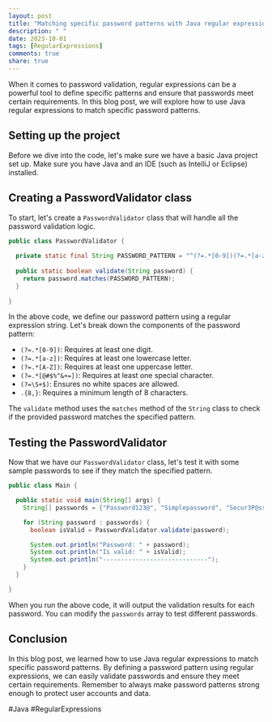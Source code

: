 ```yaml
---
layout: post
title: "Matching specific password patterns with Java regular expressions"
description: " "
date: 2023-10-01
tags: [RegularExpressions]
comments: true
share: true
---
```


When it comes to password validation, regular expressions can be a powerful tool to define specific patterns and ensure that passwords meet certain requirements. In this blog post, we will explore how to use Java regular expressions to match specific password patterns.

## Setting up the project
Before we dive into the code, let's make sure we have a basic Java project set up. Make sure you have Java and an IDE (such as IntelliJ or Eclipse) installed.

## Creating a PasswordValidator class
To start, let's create a `PasswordValidator` class that will handle all the password validation logic.

```java
public class PasswordValidator {
  
  private static final String PASSWORD_PATTERN = "^(?=.*[0-9])(?=.*[a-z])(?=.*[A-Z])(?=.*[@#$%^&+=])(?=\\S+$).{8,}$";
  
  public static boolean validate(String password) {
    return password.matches(PASSWORD_PATTERN);
  }
  
}
```

In the above code, we define our password pattern using a regular expression string. Let's break down the components of the password pattern:

- `(?=.*[0-9])`: Requires at least one digit.
- `(?=.*[a-z])`: Requires at least one lowercase letter.
- `(?=.*[A-Z])`: Requires at least one uppercase letter.
- `(?=.*[@#$%^&+=])`: Requires at least one special character.
- `(?=\S+$)`: Ensures no white spaces are allowed.
- `.{8,}`: Requires a minimum length of 8 characters.

The `validate` method uses the `matches` method of the `String` class to check if the provided password matches the specified pattern.

## Testing the PasswordValidator
Now that we have our `PasswordValidator` class, let's test it with some sample passwords to see if they match the specified pattern.

```java
public class Main {

  public static void main(String[] args) {
    String[] passwords = {"Password123@", "Simplepassword", "Secur3P@ssword!"};

    for (String password : passwords) {
      boolean isValid = PasswordValidator.validate(password);

      System.out.println("Password: " + password);
      System.out.println("Is valid: " + isValid);
      System.out.println("-----------------------------");
    }
  }

}
```

When you run the above code, it will output the validation results for each password. You can modify the `passwords` array to test different passwords.

## Conclusion
In this blog post, we learned how to use Java regular expressions to match specific password patterns. By defining a password pattern using regular expressions, we can easily validate passwords and ensure they meet certain requirements. Remember to always make password patterns strong enough to protect user accounts and data.

#Java #RegularExpressions
